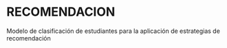 # RECOMENDACION
Modelo de clasificación de estudiantes para la aplicación de estrategias de recomendación
